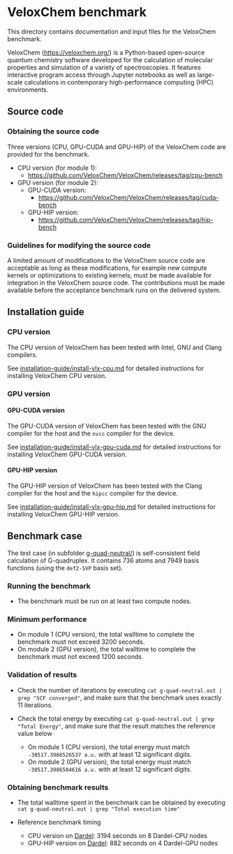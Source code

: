 # VeloxChem benchmark

This directory contains documentation and input files for the 
VeloxChem benchmark. 

VeloxChem (https://veloxchem.org/) is a Python-based open-source quantum chemistry software 
developed for the calculation of molecular properties and simulation 
of a variety of spectroscopies. It features interactive program access 
through Jupyter notebooks as well as large-scale calculations in 
contemporary high-performance computing (HPC) environments. 

## Source code

### Obtaining the source code

Three versions (CPU, GPU-CUDA and GPU-HIP) of the VeloxChem code are provided for the benchmark.

- CPU version (for module 1):
  - https://github.com/VeloxChem/VeloxChem/releases/tag/cpu-bench
- GPU version (for module 2):
  - GPU-CUDA version:
    - https://github.com/VeloxChem/VeloxChem/releases/tag/cuda-bench
  - GPU-HIP version:
    - https://github.com/VeloxChem/VeloxChem/releases/tag/hip-bench

### Guidelines for modifying the source code

A limited amount of modifications to the VeloxChem source code are acceptable as long as these
modifications, for example new compute kernels or optimizations to
existing kernels, must be made available for integration in the
VeloxChem source code. The contributions must be made available before the
acceptance benchmark runs on the delivered system.

## Installation guide

### CPU version

The CPU version of VeloxChem has been tested with Intel, GNU and Clang
compilers. 

See [installation-guide/install-vlx-cpu.md](installation-guide/install-vlx-cpu.md) for detailed instructions for installing VeloxChem CPU version.

### GPU version

#### GPU-CUDA version

The GPU-CUDA version of VeloxChem has been tested with the GNU compiler for the
host and the `nvcc` compiler for the device.

See [installation-guide/install-vlx-gpu-cuda.md](installation-guide/install-vlx-gpu-cuda.md) for detailed instructions for installing VeloxChem GPU-CUDA version.

#### GPU-HIP version

The GPU-HIP version of VeloxChem has been tested with the Clang compiler for the
host and the `hipcc` compiler for the device.

See [installation-guide/install-vlx-gpu-hip.md](installation-guide/install-vlx-gpu-hip.md) for detailed instructions for installing VeloxChem GPU-HIP version.

## Benchmark case

The test case (in subfolder [g-quad-neutral/](g-quad-neutral/)) is self-consistent field 
calculation of G-quadruplex. It contains 736 atoms and 7949 basis functions 
(using the `def2-SVP` basis set).

### Running the benchmark

- The benchmark must be run on at least two compute nodes.

### Minimum performance

- On module 1 (CPU version), the total walltime to complete the benchmark must not exceed 3200 seconds.
- On module 2 (GPU version), the total walltime to complete the benchmark must not exceed 1200 seconds.

### Validation of results

- Check the number of iterations by executing `cat
g-quad-neutral.out | grep "SCF converged"`, and make sure that the
benchmark uses exactly 11 iterations.

- Check the total energy by executing `cat
g-quad-neutral.out | grep "Total Energy"`, and make sure that the
result matches the  reference value below

  - On module 1 (CPU version), the total energy must match `-30517.3986526537 a.u.` with at least 12 significant digits.
  - On module 2 (GPU version), the total energy must match `-30517.3986504616 a.u.` with at least 12 significant digits.

### Obtaining benchmark results

- The total walltime spent in the benchmark can be obtained by executing `cat
g-quad-neutral.out | grep "Total execution time"`

- Reference benchmark timing
  - CPU version on [Dardel](https://www.pdc.kth.se/hpc-services/computing-systems/about-the-dardel-hpc-system-1.1053338): 3194 seconds on 8 Dardel-CPU nodes
  - GPU-HIP version on [Dardel](https://www.pdc.kth.se/hpc-services/computing-systems/about-the-dardel-hpc-system-1.1053338): 882 seconds on 4 Dardel-GPU nodes
